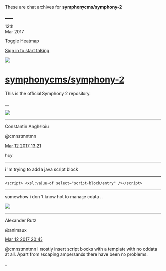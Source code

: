These are chat archives for **symphonycms/symphony-2**

[__](/symphonycms/symphony-2/archives/2017/03/13)[__](/symphonycms/symphony-2/archives/2017/03/11)

12th  
Mar 2017

Toggle Heatmap

[Sign in to start talking](/login?action=login&button=archive-login)

![](https://avatars-02.gitter.im/group/iv/3/57542c45c43b8c601977197e?s=48)

#  [symphonycms/symphony-2](/symphonycms/symphony-2)

This is the official Symphony 2 repository.

[ __](/orgs/symphonycms/rooms "More symphonycms rooms")

![](https://avatars1.githubusercontent.com/u/2312755?v=4&s=30)

____

Constantin Angheloiu

@cmnstmntmn

[Mar 12 2017
13:21](https://gitter.im/symphonycms/symphony-2?at=58c54b5d872fc8ce62f0832e)

hey

____

i 'm trying to add a java script block

____

`<script> <xsl:value-of select="script-block/entry" /></script>`

____

somewhow i don 't know hot to manage cdata ..

![](https://avatars2.githubusercontent.com/u/446874?v=4&s=30)

____

Alexander Rutz

@animaux

[Mar 12 2017
20:45](https://gitter.im/symphonycms/symphony-2?at=58c5b370de504908227f08f8)

@cmnstmntmn I mostly insert script blocks with a template with no cddata at
all. Apart from escaping ampersands there have been no problems.

_

